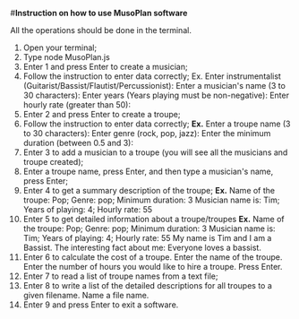 #**Instruction on how to use MusoPlan software**

All the operations should be done in the terminal.

1. Open your terminal;
2. Type node MusoPlan.js
3. Enter 1 and press Enter to create a musician;
4. Follow the instruction to enter data correctly;
Ex.
Enter instrumentalist (Guitarist/Bassist/Flautist/Percussionist):
Enter a musician's name (3 to 30 characters):
Enter years (Years playing must be non-negative):
Enter hourly rate (greater than 50):
5. Enter 2 and press Enter to create a troupe;
6. Follow the instruction to enter data correctly;
**Ex.**
Enter a troupe name (3 to 30 characters):
Enter genre (rock, pop, jazz):
Enter the minimum duration (between 0.5 and 3):
7. Enter 3 to add a musician to a troupe (you will see all the musicians and troupe created);
8. Enter a troupe name, press Enter, and 
then type a musician's name, press Enter;
9. Enter 4 to get a summary description of the troupe;
**Ex.**
Name of the troupe: Pop; Genre: pop; Minimum duration: 3
Musician name is: Tim; Years of playing: 4; Hourly rate: 55
10. Enter 5 to get detailed information about a troupe/troupes
**Ex.**
Name of the troupe: Pop; Genre: pop; Minimum duration: 3
Musician name is: Tim; Years of playing: 4; Hourly rate: 55
My name is Tim and I am a Bassist.
The interesting fact about me: Everyone loves a bassist.
11. Enter 6 to calculate the cost of a troupe. Enter the name of the troupe. Enter the number of hours you would like to hire a troupe. Press Enter.
12. Enter 7 to read a list of troupe names from a text file;
13. Enter 8 to write a list of the detailed descriptions for all troupes to a given filename. Name a file name.
14. Enter 9 and press Enter to exit a software.

